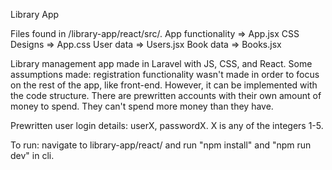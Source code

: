 Library App

Files found in /library-app/react/src/. 
 App functionality => App.jsx
 CSS Designs => App.css
 User data => Users.jsx
 Book data => Books.jsx

Library management app made in Laravel with JS, CSS, and React. Some assumptions made: registration functionality wasn't made in order to focus on the rest of the app, like front-end. However, it can be implemented with the code structure. There are prewritten accounts with their own amount of money to spend. They can't spend more money than they have.

Prewritten user login details: userX, passwordX. X is any of the integers 1-5.

To run: navigate to library-app/react/ and run "npm install" and "npm run dev" in cli.
